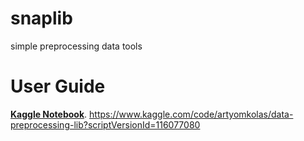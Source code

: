 # snaplib
simple preprocessing data tools

# User Guide
**[Kaggle Notebook](https://www.kaggle.com/code/artyomkolas/data-preprocessing-lib?scriptVersionId=116077080)**.
<https://www.kaggle.com/code/artyomkolas/data-preprocessing-lib?scriptVersionId=116077080>
